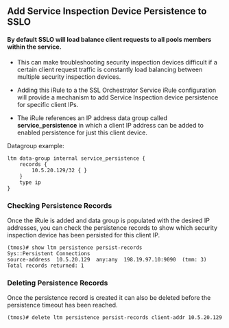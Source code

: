## Add Service Inspection Device Persistence to SSLO 

#### By default SSLO will load balance client requests to all pools members within the service.

- This can make troubleshooting security inspection devices difficult if a certain client request traffic is constantly load balancing between multiple security inspection devices. 

- Adding this iRule to a the SSL Orchestrator Service iRule configuration will provide a mechanism to add Service Inspection device persistence for specific client IPs. 

- The iRule references an IP address data group called **service_persistence** in which a client IP address can be added to enabled persistence for just this client device. 

Datagroup example:
```
ltm data-group internal service_persistence {
    records {
        10.5.20.129/32 { }
    }
    type ip
}
```

### Checking Persistence Records
Once the iRule is added and data group is populated with the desired IP addresses, you can check the persistence records to show which security inspection device has been persisted for this client IP. 
```
(tmos)# show ltm persistence persist-records
Sys::Persistent Connections
source-address  10.5.20.129  any:any  198.19.97.10:9090  (tmm: 3)
Total records returned: 1
```

### Deleting Persistence Records
Once the persistence record is created it can also be deleted before the persistence timeout has been reached. 
```
(tmos)# delete ltm persistence persist-records client-addr 10.5.20.129
```
